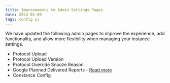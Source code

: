 ```yaml
---
title: Improvements to Admin Settings Pages
date: 2024-01-09
tags: config ui
---
```


We have updated the following admin pages to improve the experience, add functionality, and allow more flexibility when managing your instance settings. 

- Protocol Upload
- Protocol Upload Version
- Protocol Override Snooze Reason
- Google Planned Delivered Reports - [Read more](/documentation/scheduled-reports/#managing-existing-reports)
- Constance Config
